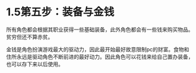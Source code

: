 # 1.5第五步：装备与金钱

所有角色都会根据其职业获得一些基础装备，此外角色都会有一些钱来购买物品。贫穷但还不算赤贫。

金钱是角色扮演游戏最大的驱动力，因此最开始最好故意限制pc的财富。食物和住所永远是驱动角色不断前进的最好动力。因此角色可以花钱来给自己置办装备，也可以存下来以后使用。

 
